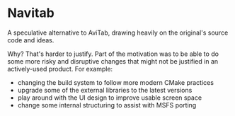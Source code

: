 # Navitab
A speculative alternative to AviTab, drawing heavily on the original's source code and ideas.

Why? That's harder to justify. Part of the motivation was to be able to do some more risky and disruptive
changes that might not be justified in an actively-used product. For example:

- changing the build system to follow more modern CMake practices
- upgrade some of the external libraries to the latest versions
- play around with the UI design to improve usable screen space
- change some internal structuring to assist with MSFS porting
